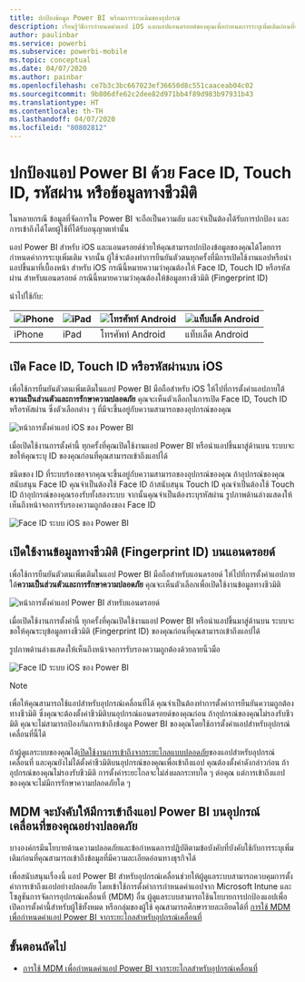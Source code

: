 ```yaml
---
title: ปกป้องข้อมูล Power BI พร้อมการระบเดิมของอุปกรณ์
description: เรียนรู้วิธีการกำหนดค่าแอป iOS และแอปแอนดรอยด์ของคุณเพื่อกำหนดการระบุเพิ่มเติมก่อนที่คุณสามารถเข้าถึงข้อมูล Power BI ของคุณ
author: paulinbar
ms.service: powerbi
ms.subservice: powerbi-mobile
ms.topic: conceptual
ms.date: 04/07/2020
ms.author: painbar
ms.openlocfilehash: ce7b3c3bc667023ef36650d8c551caaceab04c02
ms.sourcegitcommit: 9b806dfe62c2dee82d971bb4f89d983b97931b43
ms.translationtype: HT
ms.contentlocale: th-TH
ms.lasthandoff: 04/07/2020
ms.locfileid: "80802812"
---
```

# <a name="protect-power-bi-app-with-face-id-touch-id-passcode-or-biometric-data"></a>ปกป้องแอป Power BI ด้วย Face ID, Touch ID, รหัสผ่าน หรือข้อมูลทางชีวมิติ 

ในหลายกรณี ข้อมูลที่จัดการใน Power BI จะถือเป็นความลับ และจำเป็นต้องได้รับการปกป้อง และการเข้าถึงได้โดยผู้ใช้ที่ได้รับอนุญาตเท่านั้น 

แอป Power BI สำหรับ iOS และแอนดรอยด์ช่วยให้คุณสามารถปกป้องข้อมูลของคุณได้โดยการกำหนดค่าการระบุเพิ่มเติม จากนั้น ผู้ใช้จะต้องทำการยืนยันตัวตนทุกครั้งที่มีการเปิดใช้งานแอปหรือนำแอปขึ้นมาที่เบื้องหน้า สำหรับ iOS กรณีนี้หมายความว่าคุณต้องให้ Face ID, Touch ID หรือรหัสผ่าน สำหรับแอนดรอยด์ กรณีนี้หมายความว่าคุณต้องให้ข้อมูลทางชีวมิติ (Fingerprint ID)

นำไปใช้กับ:

| ![iPhone](./media/mobile-native-secure-access/ios-logo-40-px.png) | ![iPad](./media/mobile-native-secure-access/ios-logo-40-px.png) | ![โทรศัพท์ Android](././media/mobile-native-secure-access/android-logo-40-px.png) | ![แท็บเล็ต Android](././media/mobile-native-secure-access/android-logo-40-px.png) |
|:--- |:--- |:--- |:--- |
|iPhone |iPad |โทรศัพท์ Android |แท็บเล็ต Android |

## <a name="turn-on-face-id-touch-id-or-passcode-on-ios"></a>เปิด Face ID, Touch ID หรือรหัสผ่านบน iOS

เพื่อใช้การยืนยันตัวตนเพิ่มเติมในแอป Power BI มือถือสำหรับ iOS ให้ไปที่การตั้งค่าแอปภายใต้**ความเป็นส่วนตัวและการรักษาความปลอดภัย** คุณจะเห็นตัวเลือกในการเปิด Face ID, Touch ID หรือรหัสผ่าน ซึ่งตัวเลือกต่าง ๆ ที่มีจะขึ้นอยู่กับความสามารถของอุปกรณ์ของคุณ

![หน้าการตั้งค่าแอป iOS ของ Power BI](./media/mobile-native-secure-access/mobile-ios-native-secured-setting.png)

เมื่อเปิดใช้งานการตั้งค่านี้ ทุกครั้งที่คุณเปิดใช้งานแอป Power BI หรือนำแอปขึ้นมาสู่ด้านบน ระบบจะขอให้คุณระบุ ID ของคุณก่อนที่คุณสามารถเข้าถึงแอปได้

ชนิดของ ID ที่ระบบร้องขอจากคุณจะขึ้นอยู่กับความสามารถของอุปกรณ์ของคุณ ถ้าอุปกรณ์ของคุณสนับสนุน Face ID คุณจำเป็นต้องใช้ Face ID ถ้าสนับสนุน Touch ID คุณจำเป็นต้องใช้ Touch ID ถ้าอุปกรณ์ของคุณรองรับทั้งสองระบบ จากนั้นคุณจำเป็นต้องระบุรหัสผ่าน รูปภาพด้านล่างแสดงให้เห็นถึงหน้าจอการรับรองความถูกต้องของ Face ID

![Face ID ระบบ iOS ของ Power BI](./media/mobile-native-secure-access/mobile-ios-native-secured-faceid.png)

## <a name="turn-on-biometric-data-fingerprint-id-on-android"></a>เปิดใช้งานข้อมูลทางชีวมิติ (Fingerprint ID) บนแอนดรอยด์

เพื่อใช้การยืนยันตัวตนเพิ่มเติมในแอป Power BI มือถือสำหรับแอนดรอยด์ ให้ไปที่การตั้งค่าแอปภายใต้**ความเป็นส่วนตัวและการรักษาความปลอดภัย** คุณจะเห็นตัวเลือกเพื่อเปิดใช้งานข้อมูลทางชีวมิติ

![หน้าการตั้งค่าแอป Power BI สำหรับแอนดรอยด์](./media/mobile-native-secure-access/mobile-android-native-secured-setting.png)

เมื่อเปิดใช้งานการตั้งค่านี้ ทุกครั้งที่คุณเปิดใช้งานแอป Power BI หรือนำแอปขึ้นมาสู่ด้านบน ระบบจะขอให้คุณระบุข้อมูลทางชีวมิติ (Fingerprint ID) ของคุณก่อนที่คุณสามารถเข้าถึงแอปได้

รูปภาพด้านล่างแสดงให้เห็นถึงหน้าจอการรับรองความถูกต้องด้วยลายนิ้วมือ

![Face ID ระบบ iOS ของ Power BI](./media/mobile-native-secure-access/mobile-android-native-secured-fingerprint-id.png)

>[!NOTE]
>เพื่อให้คุณสามารถใช้แอปสำหรับอุปกรณ์เคลื่อนที่ได้ คุณจำเป็นต้องทำการตั้งค่าการยืนยันความถูกต้องทางชีวมิติ ซึ่งคุณจะต้องตั้งค่าชีวมิติบนอุปกรณ์แอนดรอยด์ของคุณก่อน ถ้าอุปกรณ์ของคุณไม่รองรับชีวมิติ คุณจะไม่สามารถป้องกันการเข้าถึงข้อมูล Power BI ของคุณโดยใช้การตั้งค่าแอปสำหรับอุปกรณ์เคลื่อนที่นี้ได้
>
>ถ้าผู้ดูแลระบบของคุณได้[เปิดใช้งานการเข้าถึงจากระยะไกลแบบปลอดภัย](#mdm-enforcement-of-secure-access-to-your-power-bi-mobile-app)ของแอปสำหรับอุปกรณ์เคลื่อนที่ และคุณยังไม่ได้ตั้งค่าชีวมิติบนอุปกรณ์ของคุณเพื่อเข้าถึงแอป คุณต้องตั้งค่าดังกล่าวก่อน ถ้าอุปกรณ์ของคุณไม่รองรับชีวมิติ การตั้งค่าระยะไกลจะไม่ส่งผลกระทบใด ๆ ต่อคุณ แต่การเข้าถึงแอปของคุณจะไม่มีการรักษาความปลอดภัยใด ๆ

## <a name="mdm-enforcement-of-secure-access-to-your-power-bi-mobile-app"></a>MDM จะบังคับให้มีการเข้าถึงแอป Power BI บนอุปกรณ์เคลื่อนที่ของคุณอย่างปลอดภัย

บางองค์กรมีนโยบายด้านความปลอดภัยและข้อกำหนดการปฏิบัติตามข้อบังคับที่บังคับใช้กับการระบุเพิ่มเติมก่อนที่คุณสามารถเข้าถึงข้อมูลที่มีความละเอียดอ่อนทางธุรกิจได้

เพื่อสนับสนุนเรื่องนี้ แอป Power BI สำหรับอุปกรณ์เคลื่อนช่วยให้ผู้ดูแลระบบสามารถควบคุมการตั้งค่าการเข้าถึงแอปอย่างปลอดภัย โดยเข้าใช้การตั้งค่าการกำหนดค่าแอปจาก Microsoft Intune และโซลูชันการจัดการอุปกรณ์เคลื่อนที่ (MDM) อื่น ผู้ดูแลระบบสามารถใช้นโยบายการปกป้องแอปเพื่อเปิดการตั้งค่านี้สำหรับผู้ใช้ทั้งหมด หรือกลุ่มของผู้ใช้ คุณสามารถศึกษารายละเอียดได้ที่ [การใช้ MDM เพื่อกำหนดค่าแอป Power BI จากระยะไกลสำหรับอุปกรณ์เคลื่อนที่](mobile-app-configuration.md#data-protection-settings-ios-and-android)

## <a name="next-steps"></a>ขั้นตอนถัดไป
* [การใช้ MDM เพื่อกำหนดค่าแอป Power BI จากระยะไกลสำหรับอุปกรณ์เคลื่อนที่](mobile-app-configuration.md)
